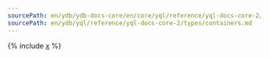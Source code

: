 ```yaml
---
sourcePath: en/ydb/ydb-docs-core/en/core/yql/reference/yql-docs-core-2/types/containers.md
sourcePath: en/ydb/yql/reference/yql-docs-core-2/types/containers.md
---
```



{% include [x](_includes/containers.md) %}
